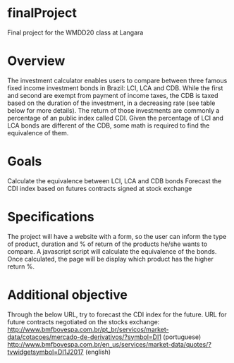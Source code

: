 # finalProject
Final project for the WMDD20 class at Langara
# Overview
The investment calculator enables users to compare between three famous fixed income investment bonds in Brazil: LCI, LCA and CDB. While the first and second are exempt from payment of income taxes, the CDB is taxed based on the duration of the investment, in a decreasing rate (see table below for more details). The return of those investments are commonly a percentage of an public index called CDI. Given the percentage of LCI and LCA bonds are different of the CDB, some math is required to find the equivalence of them.
# Goals
Calculate the equivalence between LCI, LCA and CDB bonds
Forecast the CDI index based on futures contracts signed at stock exchange
# Specifications
The project will have a website with a form, so the user can inform the type of product, duration and % of return of the products he/she wants to compare. A javascript script will calculate the equivalence of the bonds. Once calculated, the page will be display which product has the higher return %.
# Additional objective 
Through the below URL, try to forecast the CDI index for the future.
URL for future contracts negotiated on the stocks exchange:
http://www.bmfbovespa.com.br/pt_br/servicos/market-data/cotacoes/mercado-de-derivativos/?symbol=DI1 (portuguese)
http://www.bmfbovespa.com.br/en_us/services/market-data/quotes/?tvwidgetsymbol=DI1J2017 (english)
